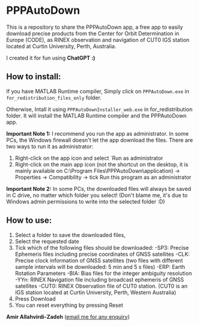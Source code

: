 # PPPAutoDown
This is a repository to share the PPPAutoDown app, a free app to easily download precise products from the Center for Orbit Determination in Europe (CODE), as RINEX observation and navigation of CUT0 IGS station located at Curtin University, Perth, Australia.

I created it for fun using **ChatGPT :)**

How to install:
--------------------------------
If you have MATLAB Runtime compiler, Simply click on `PPPAutoDown.exe` in `for_redistribution_files_only` folder.

Otherwise, Intall it using `PPPAutoDownInstaller_web.exe` in for_redistribution folder. It will install the MATLAB Runtime compiler and the PPPAutoDown app.

**Important Note 1:** I recommend you run the app as administrator. In some PCs, the Windows firewall doesn't let the app download the files. There are two ways to run it as administrator:
1. Right-click on the app icon and select `Run as administrator
2. Right-click on the main app icon (not the shortcut on the desktop, it is mainly available on C:\Program Files\PPPAutoDown\application) -> Properties -> Compatibility -> tick Run this program as an administrator

**Important Note 2:** In some PCs, the downloaded files will always be saved in C drive, no matter which folder you select! (Don't blame me, it's due to Windows admin permissions to write into the selected folder :D)

How to use:
--------------------------------
1. Select a folder to save the downloaded files,
2. Select the requested date
3. Tick which of the following files should be downloaded:
  -SP3:   Precise Ephemeris files including precise coordinates of GNSS satellites
  -CLK:   Precise clock information of GNSS satellites (two files with different sample intervals will be downloaded: 5 min and 5 s files)
  -ERP:   Earth Rotation Parameters
  -BIA:   Bias files for the integer ambiguity resolution
  -YYn:   RINEX Navigation file including broadcast ephemeris of GNSS satellites
  -CUT0:  RINEX Observation file of CUT0 station. (CUT0 is an IGS station located at Curtin University, Perth, Western Australia) 
4. Press Download
5. You can reset everything by pressing Reset

**Amir Allahvirdi-Zadeh** (<a href="mailto:amir.allahvirdizadeh@curtin.edu.au">email me for any enquiry</a>)
  
